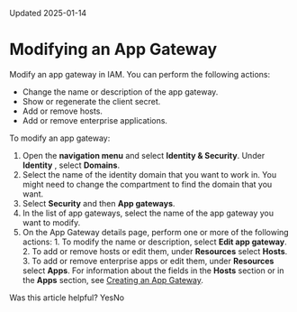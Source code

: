 Updated 2025-01-14
# Modifying an App Gateway
Modify an app gateway in IAM.
You can perform the following actions:
  * Change the name or description of the app gateway.
  * Show or regenerate the client secret.
  * Add or remove hosts.
  * Add or remove enterprise applications.


To modify an app gateway:
  1. Open the **navigation menu** and select **Identity & Security**. Under **Identity** , select **Domains**.
  2. Select the name of the identity domain that you want to work in. You might need to change the compartment to find the domain that you want.
  3. Select **Security** and then **App gateways**.
  4. In the list of app gateways, select the name of the app gateway you want to modify.
  5. On the App Gateway details page, perform one or more of the following actions:
    1. To modify the name or description, select **Edit app gateway**.
    2. To add or remove hosts or edit them, under **Resources** select **Hosts**.
    3. To add or remove enterprise apps or edit them, under **Resources** select **Apps**.
For information about the fields in the **Hosts** section or in the **Apps** section, see [Creating an App Gateway](https://docs.oracle.com/en-us/iaas/Content/Identity/appgateways/register-app-gateway.htm#register-app-gateway "Create an app gateway in IAM, add hosts, and associate each host with enterprise applications, which the app gateway protects.").


Was this article helpful?
YesNo

